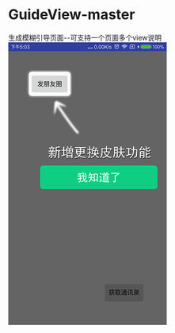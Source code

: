 # GuideView-master
生成模糊引导页面--可支持一个页面多个view说明<br/>
![image](https://github.com/fei11111/GuideView-master/blob/master/Screenshot_1.png)



